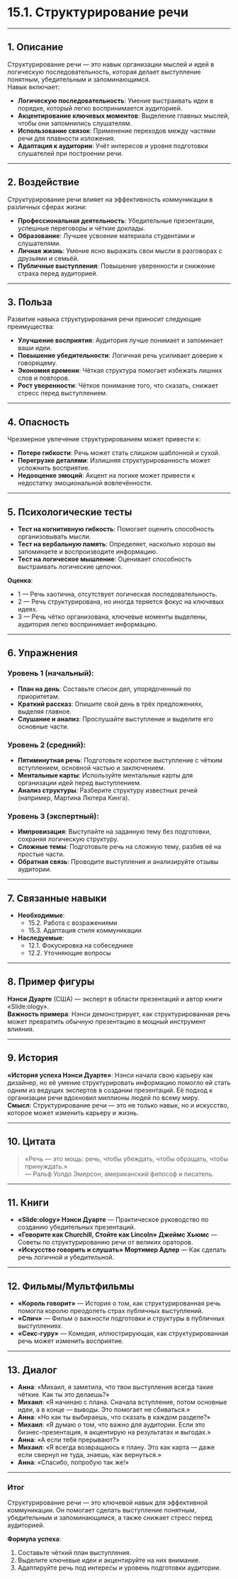 # 15.1. Структурирование речи

---

## 1. Описание
Структурирование речи — это навык организации мыслей и идей в логическую последовательность, которая делает выступление понятным, убедительным и запоминающимся.  
Навык включает:  
- **Логическую последовательность**: Умение выстраивать идеи в порядке, который легко воспринимается аудиторией.  
- **Акцентирование ключевых моментов**: Выделение главных мыслей, чтобы они запомнились слушателям.  
- **Использование связок**: Применение переходов между частями речи для плавности изложения.  
- **Адаптация к аудитории**: Учёт интересов и уровня подготовки слушателей при построении речи.  

---

## 2. Воздействие
Структурирование речи влияет на эффективность коммуникации в различных сферах жизни:  
- **Профессиональная деятельность**: Убедительные презентации, успешные переговоры и чёткие доклады.  
- **Образование**: Лучшее усвоение материала студентами и слушателями.  
- **Личная жизнь**: Умение ясно выражать свои мысли в разговорах с друзьями и семьёй.  
- **Публичные выступления**: Повышение уверенности и снижение страха перед аудиторией.  

---

## 3. Польза
Развитие навыка структурирования речи приносит следующие преимущества:  
- **Улучшение восприятия**: Аудитория лучше понимает и запоминает ваши идеи.  
- **Повышение убедительности**: Логичная речь усиливает доверие к говорящему.  
- **Экономия времени**: Чёткая структура помогает избежать лишних слов и повторов.  
- **Рост уверенности**: Чёткое понимание того, что сказать, снижает стресс перед выступлением.  

---

## 4. Опасность
Чрезмерное увлечение структурированием может привести к:  
- **Потере гибкости**: Речь может стать слишком шаблонной и сухой.  
- **Перегрузке деталями**: Излишняя структурированность может усложнить восприятие.  
- **Недооценке эмоций**: Акцент на логике может привести к недостатку эмоциональной вовлечённости.  

---

## 5. Психологические тесты
- **Тест на когнитивную гибкость**: Помогает оценить способность организовывать мысли.  
- **Тест на вербальную память**: Определяет, насколько хорошо вы запоминаете и воспроизводите информацию.  
- **Тест на логическое мышление**: Оценивает способность выстраивать логические цепочки.  

**Оценка**:  
- 1 — Речь хаотична, отсутствует логическая последовательность.  
- 2 — Речь структурирована, но иногда теряется фокус на ключевых идеях.  
- 3 — Речь чётко организована, ключевые моменты выделены, аудитория легко воспринимает информацию.  

---

## 6. Упражнения

### Уровень 1 (начальный):  
- **План на день**: Составьте список дел, упорядоченный по приоритетам.  
- **Краткий рассказ**: Опишите свой день в трёх предложениях, выделяя главное.  
- **Слушание и анализ**: Прослушайте выступление и выделите его основные части.  

### Уровень 2 (средний):  
- **Пятиминутная речь**: Подготовьте короткое выступление с чётким вступлением, основной частью и заключением.  
- **Ментальные карты**: Используйте ментальные карты для организации идей перед выступлением.  
- **Анализ структуры**: Разберите структуру известных речей (например, Мартина Лютера Кинга).  

### Уровень 3 (экспертный):  
- **Импровизация**: Выступайте на заданную тему без подготовки, сохраняя логическую структуру.  
- **Сложные темы**: Подготовьте речь на сложную тему, разбив её на простые части.  
- **Обратная связь**: Проводите выступления и анализируйте отзывы аудитории.  

---

## 7. Связанные навыки
- **Необходимые**:  
  - 15.2. Работа с возражениями  
  - 15.3. Адаптация стиля коммуникации  
- **Наследуемые**:  
  - 12.1. Фокусировка на собеседнике  
  - 12.2. Уточняющие вопросы  

---

## 8. Пример фигуры
**Нэнси Дуарте** (США) — эксперт в области презентаций и автор книги «Slide:ology».  
**Важность примера**: Нэнси демонстрирует, как структурированная речь может превратить обычную презентацию в мощный инструмент влияния.  

---

## 9. История
**«История успеха Нэнси Дуарте»**: Нэнси начала свою карьеру как дизайнер, но её умение структурировать информацию помогло ей стать одним из ведущих экспертов в создании презентаций. Её подход к организации речи вдохновил миллионы людей по всему миру.  
**Смысл**: Структурирование речи — это не только навык, но и искусство, которое может изменить карьеру и жизнь.  

---

## 10. Цитата
> «Речь — это мощь: речь, чтобы убеждать, чтобы обращать, чтобы принуждать.»  
> — Ральф Уолдо Эмерсон, американский философ и писатель.  

---

## 11. Книги
- **«Slide:ology» Нэнси Дуарте** — Практическое руководство по созданию убедительных презентаций.  
- **«Говорите как Churchill, Стойте как Lincoln» Джеймс Хьюмс** — Советы по структурированию речи от великих ораторов.  
- **«Искусство говорить и слушать» Мортимер Адлер** — Как сделать речь логичной и убедительной.  

---

## 12. Фильмы/Мультфильмы
- **«Король говорит»** — История о том, как структурированная речь помогла королю преодолеть страх публичных выступлений.  
- **«Спич»** — Фильм о важности подготовки и структуры в публичных выступлениях.  
- **«Секс-гуру»** — Комедия, иллюстрирующая, как структурированная речь может изменить восприятие.  

---

## 13. Диалог
- **Анна**: «Михаил, я заметила, что твои выступления всегда такие чёткие. Как ты это делаешь?»  
- **Михаил**: «Я начинаю с плана. Сначала вступление, потом основные идеи, а в конце — выводы. Это помогает не сбиваться.»  
- **Анна**: «Но как ты выбираешь, что сказать в каждом разделе?»  
- **Михаил**: «Я думаю о том, что важно для аудитории. Если это бизнес-презентация, я акцентирую на результатах и выгодах.»  
- **Анна**: «А если тебя прерывают?»  
- **Михаил**: «Я всегда возвращаюсь к плану. Это как карта — даже если свернул не туда, знаешь, как вернуться.»  
- **Анна**: «Спасибо, попробую так же!»  

---

### **Итог**
Структурирование речи — это ключевой навык для эффективной коммуникации. Он помогает сделать выступление понятным, убедительным и запоминающимся, а также снижает стресс перед аудиторией.  

**Формула успеха**:  
1. Составьте чёткий план выступления.  
2. Выделите ключевые идеи и акцентируйте на них внимание.  
3. Адаптируйте речь под интересы и уровень подготовки аудитории.